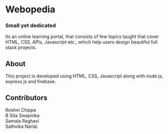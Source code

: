 # Webopedia
### Small yet dedicated
Its an online learning portal, that consists of few topics taught that cover HTML, CSS, APIs, Javascript etc., which help users design beautiful full stack projects.

## About
This project is developed using HTML, CSS, Javascript along with node js, express js and firebase.

## Contributors
Roshni Chippe\
B Sita Swapnika\
Samala Raghavi\
Sathvika Narla\
